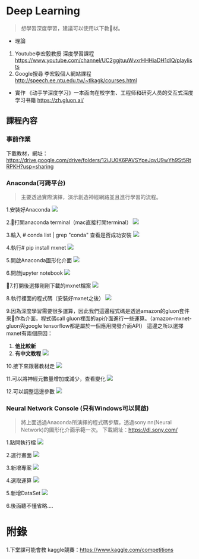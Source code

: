 # Deep Learning
> 想學習深度學習，建議可以使用以下教材。
- 理論
1. Youtube李宏毅教授 深度學習課程
https://www.youtube.com/channel/UC2ggjtuuWvxrHHHiaDH1dlQ/playlists
2. Google搜尋 李宏毅個人網站課程
http://speech.ee.ntu.edu.tw/~tlkagk/courses.html

- 實作
《动手学深度学习》一本面向在校学生、工程师和研究人员的交互式深度学习书籍
 https://zh.gluon.ai/

## 課程內容
### 事前作業
下載教材，網址：
https://drive.google.com/drive/folders/12iJU0K6PAVSYpeJqyU9wYh9St5RtRPKH?usp=sharing
### Anaconda(可跨平台)
> 主要透過實際演繹，演示創造神經網路並且進行學習的流程。

1.安裝好Anaconda
![](/assets/1.jpg)

2.打開anaconda terminal（mac直接打開terminal）
![](/assets/2.jpg)

3.輸入 # conda list | grep "conda" 查看是否成功安裝
![](/assets/3.jpg)

4.執行# pip install mxnet
![](/assets/4.jpg)

5.開啟Anaconda圖形化介面
![](/assets/5.jpg)

6.開啟jupyter notebook
![](/assets/6.jpg)

7.打開後選擇剛剛下載的mxnet檔案
![](/assets/7.jpg)

8.執行裡面的程式碼（安裝好mxnet之後）
![](/assets/8.jpg)

9.因為深度學習需要很多運算，因此我們這邊程式碼是透過amazon的gluon套件來作為介面，程式碼call gluon裡面的api介面進行一些運算。（amazon-mxnet-gluon與google tensorflow都是屬於一個應用開發介面API）
這邊之所以選擇mxnet有兩個原因：
1. **他比較新**
2. **有中文教程**
![](/assets/9.jpg)

10.接下來跟著教材走
![](/assets/10.jpg)

11.可以將神經元數量增加或減少，查看變化
![](/assets/11.jpg)

12.可以調整這邊參數
![](/assets/12.jpg)

### Neural Network Console (只有Windows可以開啟)
> 將上面透過Anaconda所演繹的程式碼步驟，透過sony nn(Neural Network)的圖形化介面示範一次。
下載網址：https://dl.sony.com/

1.點開執行檔
![](/assets/13.jpg)

2.運行畫面
![](/assets/14.jpg)

3.新增專案
![](/assets/15.jpg)

4.選取運算
![](/assets/16.jpg)

5.新增DataSet
![](/assets/17.jpg)

6.後面聽不懂省略....


# 附錄
1.下堂課可能會教 kaggle競賽：https://www.kaggle.com/competitions
